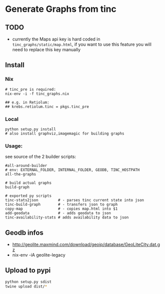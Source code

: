 # Generate Graphs from tinc

## TODO

* currently the Maps api key is hard coded in `tinc_graphs/static/map.html`, if you want to use this feature you will need to replace this key manually

## Install
### Nix

    # tinc_pre is required:
    nix-env -i -f tinc_graphs.nix

    ## e.g. in Retiolum:
    ## krebs.retiolum.tinc = pkgs.tinc_pre
### Local

    python setup.py install
    # also install graphviz,imagemagic for building graphs


### Usage:

see source of the 2 builder scripts:

    #all-around-builder
    # env: EXTERNAL_FOLDER, INTERNAL_FOLDER, GEODB, TINC_HOSTPATH
    all-the-graphs

    # build actual graphs
    build-graph

    # exported py scripts
    tinc-stats2json         # - parses tinc current state into json
    tinc-build-graph        # - transfers json to graph
    copy-map                # - copies map.html into $1
    add-geodata             # - adds geodata to json
    tinc-availability-stats # adds availability data to json

## Geodb infos

- http://geolite.maxmind.com/download/geoip/database/GeoLiteCity.dat.gz
- nix-env -iA geolite-legacy


## Upload to pypi

```bash
python setup.py sdist
twine upload dist/*
```
